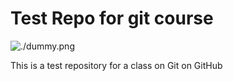 # Test Repo for git course

![./dummy.png](LEARNING)

This is a test repository for a class on Git on GitHub
